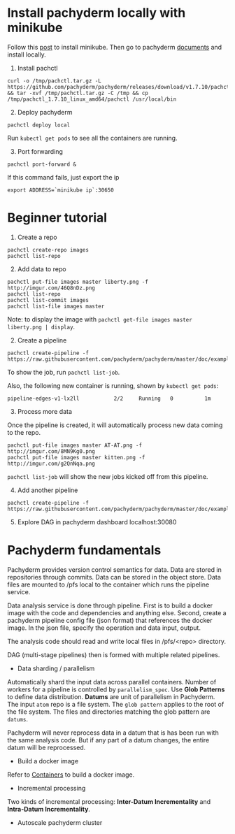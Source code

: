 # Install pachyderm locally with minikube

Follow this [post](https://github.com/adrian555/DocsDump/raw/dev/minikube.md) to install minikube. Then go to pachyderm [documents](https://pachyderm.readthedocs.io/en/latest/getting_started/local_installation.html#pachctl) and install locally.

1. Install pachctl

```command line
curl -o /tmp/pachctl.tar.gz -L https://github.com/pachyderm/pachyderm/releases/download/v1.7.10/pachctl_1.7.10_linux_amd64.tar.gz && tar -xvf /tmp/pachctl.tar.gz -C /tmp && cp /tmp/pachctl_1.7.10_linux_amd64/pachctl /usr/local/bin
```

2. Deploy pachyderm

```command line
pachctl deploy local
```

Run ``kubectl get pods`` to see all the containers are running.

3. Port forwarding

```command line
pachctl port-forward &
```

If this command fails, just export the ip

```command line
export ADDRESS=`minikube ip`:30650
```

# Beginner tutorial

1. Create a repo

```command line
pachctl create-repo images
pachctl list-repo
```

2. Add data to repo

```command line
pachctl put-file images master liberty.png -f http://imgur.com/46Q8nDz.png
pachctl list-repo
pachctl list-commit images
pachctl list-file images master
```

Note: to display the image with ``pachctl get-file images master liberty.png | display``.

2. Create a pipeline

```command line
pachctl create-pipeline -f https://raw.githubusercontent.com/pachyderm/pachyderm/master/doc/examples/opencv/edges.json
```

To show the job, run ``pachctl list-job``.

Also, the following new container is running, shown by ``kubectl get pods``:

```text
pipeline-edges-v1-lx2ll           2/2     Running   0          1m
```

3. Process more data

Once the pipeline is created, it will automatically process new data coming to the repo.

```command line
pachctl put-file images master AT-AT.png -f http://imgur.com/8MN9Kg0.png
pachctl put-file images master kitten.png -f http://imgur.com/g2QnNqa.png
```

``pachctl list-job`` will show the new jobs kicked off from this pipeline.

4. Add another pipeline

```command line
pachctl create-pipeline -f https://raw.githubusercontent.com/pachyderm/pachyderm/master/doc/examples/opencv/montage.json
```

5. Explore DAG in pachyderm dashboard localhost:30080

# Pachyderm fundamentals

Pachyderm provides version control semantics for data. Data are stored in repositories through commits. Data can be stored in the object store. Data files are mounted to /pfs local to the container which runs the pipeline service.

Data analysis service is done through pipeline. First is to build a docker image with the code and dependencies and anything else. Second, create a pachyderm pipeline config file (json format) that references the docker image. In the json file, specify the operation and data input, output.

The analysis code should read and write local files in /pfs/\<repo\> directory.

DAG (multi-stage pipelines) then is formed with multiple related pipelines.

* Data sharding / parallelism

Automatically shard the input data across parallel containers. Number of workers for a pipeline is controlled by `parallelism_spec`. Use **Glob Patterns** to define data distribution. **Datums** are unit of parallelism in Pachyderm. The input `atom` repo is a file system. The `glob pattern` applies to the root of the file system. The files and directories matching the glob pattern are `datums`.

Pachyderm will never reprocess data in a datum that is has been run with the same analysis code. But if any part of a datum changes, the entire datum will be reprocessed.

* Build a docker image

Refer to [Containers](https://docs.docker.com/get-started/part2/) to build a docker image.

* Incremental processing

Two kinds of incremental processing: **Inter-Datum Incrementality** and **Intra-Datum Incrementality**.

* Autoscale pachyderm cluster

